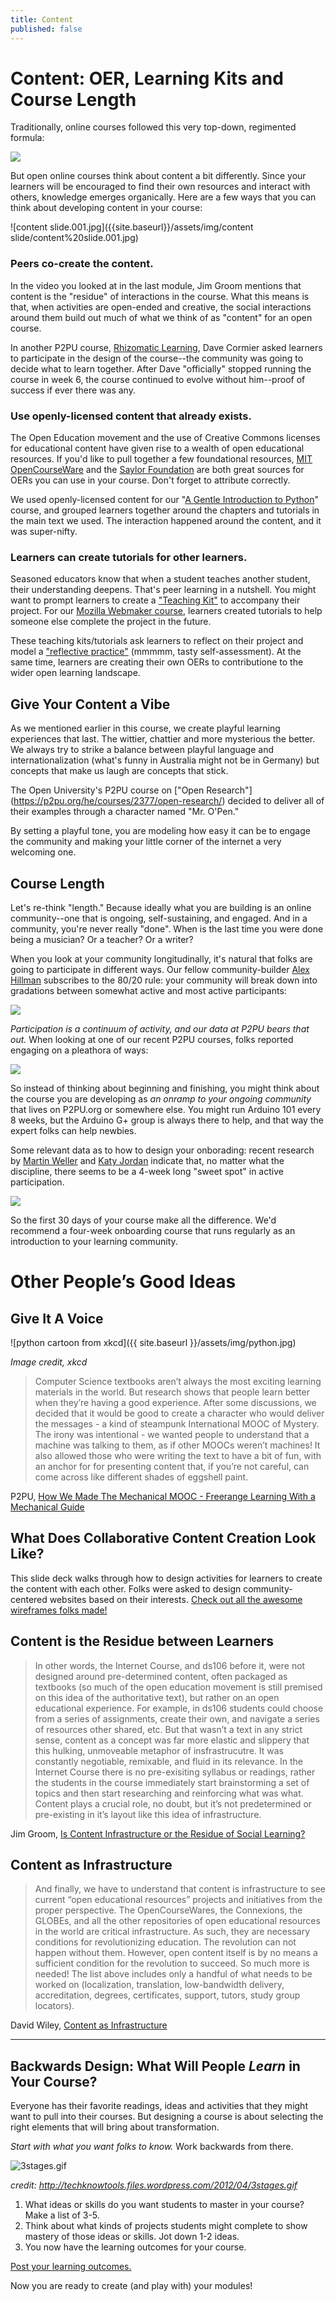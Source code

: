 ```yaml
---
title: Content
published: false
---
```


# Content: OER, Learning Kits and Course Length

Traditionally, online courses followed this very top-down, regimented formula:

![]({{site.baseurl}}/assets/img/content.jpg)

But open online courses think about content a bit differently.
Since your learners will be encouraged to find their own resources and interact with others, knowledge emerges organically. Here are a few ways that you can think about developing content in your course:

![content slide.001.jpg]({{site.baseurl}}/assets/img/content slide/content%20slide.001.jpg)

### Peers co-create the content.

In the video you looked at in the last module, Jim Groom mentions that content is the "residue" of interactions in the course. What this means is that, when activities are open-ended and creative, the social interactions around them build out much of what we think of as "content" for an open course.

In another P2PU course, [Rhizomatic Learning](https://p2pu.org/en/courses/882/rhizomatic-learning-the-community-is-the-curriculum/), Dave Cormier asked learners to participate in the design of the course--the community was going to decide what to learn together. After Dave "officially" stopped running the course in week 6, the course continued to evolve without him--proof of success if ever there was any.

### Use openly-licensed content that already exists.

The Open Education movement and the use of Creative Commons licenses for educational content have given rise to a wealth of open educational resources. If you'd like to pull together a few foundational resources, [MIT OpenCourseWare](http://ocw.mit.edu/index.htm) and the [Saylor Foundation](http://www.saylor.org/) are both great sources for OERs you can use in your course. Don't forget to attribute correctly.

We used openly-licensed content for our "[A Gentle Introduction to Python](http://reports.p2pu.org/mooc-maker/)" course, and grouped learners together around the chapters and tutorials in the main text we used. The interaction happened around the content, and it was super-nifty.

### Learners can create tutorials for other learners.

Seasoned educators know that when a student teaches another student, their understanding deepens. That's peer learning in a nutshell. You might want to prompt learners to create a ["Teaching Kit"](http://discourse.webmakerprototypes.org/t/activity-1-create-a-teaching-kit/332) to accompany their project. For our [Mozilla Webmaker course](https://training.webmakerprototypes.org/en/), learners created tutorials to help someone else complete the project in the future.

These teaching kits/tutorials ask learners to reflect on their project and model a ["reflective practice"](http://en.wikipedia.org/wiki/Reflective_practice) (mmmmm, tasty self-assessment). At the same time, learners are creating their own OERs to contributione to the wider open learning landscape.

## Give Your Content a Vibe

As we mentioned earlier in this course, we create playful learning experiences that last. The wittier, chattier and more mysterious the better. We always try to strike a balance between playful language and internationalization (what's funny in Australia might not be in Germany) but concepts that make us laugh are concepts that stick.

The Open University's P2PU course on ["Open Research"] (https://p2pu.org/he/courses/2377/open-research/) decided to deliver all of their examples through a character named "Mr. O'Pen."



By setting a playful tone, you are modeling how easy it can be to engage the community and making your little corner of the internet a very welcoming one.


## Course Length

Let's re-think "length." Because ideally what you are building is an online community--one that is ongoing, self-sustaining, and engaged. And in a community, you're never really "done". When is the last time you were done being a musician? Or a teacher? Or a writer?

When you look at your community longitudinally, it's natural that folks are going to participate in different ways. Our fellow community-builder [Alex Hillman](http://dangerouslyawesome.com/) subscribes to the 80/20 rule: your community will break down into gradations between somewhat active and most active participants:

![]({{site.baseurl}}/assets/img/content-2.jpg)

*Participation is a continuum of activity, and our data at P2PU bears that out.* When looking at one of our recent P2PU courses, folks reported engaging on a pleathora of ways:

![]({{site.baseurl}}/assets/img/content-3.jpg)

So instead of thinking about beginning and finishing, you might think about the course you are developing as *an onramp to your ongoing community* that lives on P2PU.org or somewhere else. You might run Arduino 101 every 8 weeks, but the Arduino G+ group is always there to help, and that way the expert folks can help newbies.

Some relevant data as to how to design your onborading: recent research by [Martin Weller](http://nogoodreason.typepad.co.uk/no_good_reason/2013/12/design-responses-to-mooc-completion-rates.html) and [Katy Jordan](http://www.katyjordan.com/MOOCproject.html) indicate that, no matter what the discipline, there seems to be a 4-week long "sweet spot" in active participation.

![]({{site.baseurl}}/assets/img/content-4.png)

So the first 30 days of your course make all the difference. We'd recommend a four-week onboarding course that runs regularly as an introduction to your learning community.

# Other People’s Good Ideas

## Give It A Voice

![python cartoon from xkcd]({{ site.baseurl }}/assets/img/python.jpg)

*Image credit, xkcd*

>Computer Science textbooks aren’t always the most exciting learning materials in the world. But research shows that people learn better when they’re having a good experience. After some discussions, we decided that it would be good to create a character who would deliver the messages - a kind of steampunk International MOOC of Mystery. The irony was intentional - we wanted people to understand that a machine was talking to them, as if other MOOCs weren’t machines! It also allowed those who were writing the text to have a bit of fun, with an anchor for for presenting content that, if you’re not careful, can come across like different shades of eggshell paint.

P2PU, [How We Made The Mechanical MOOC - Freerange Learning With a Mechanical Guide](http://reports.p2pu.org/mooc-maker/)

## What Does Collaborative Content Creation Look Like?
<script async class="speakerdeck-embed" data-id="42f67230b04c013014cf1ec0fc3df86a" data-ratio="1.33333333333333" src="//speakerdeck.com/assets/embed.js"></script>

This slide deck walks through how to design activities for learners to create the content with each other. Folks were asked to design community-centered websites based on their interests. [Check out all the awesome wireframes folks made!](https://www.flickr.com/photos/mozzadrella/sets/72157633955642570/)

## Content is the Residue between Learners

>In other words, the Internet Course, and ds106 before it, were not designed around pre-determined content, often packaged as textbooks (so much of the open education movement is still premised on this idea of the authoritative text), but rather on an open educational experience. For example, in ds106 students could choose from a series of assignments, create their own, and navigate a series of resources other shared, etc. But that wasn’t a text in any strict sense, content as a concept was far more elastic and slippery that this hulking, unmoveable metaphor of insfrastrucutre. It was constantly negotiable, remixable, and fluid in its relevance. In the Internet Course there is no pre-exisiting syllabus or readings,  rather the students in the course immediately start brainstorming a set of topics and then start researching and reinforcing what was what. Content plays a crucial role, no doubt, but it’s not predetermined or pre-existing in it’s layout like this idea of infrastructure.

Jim Groom, [Is Content Infrastructure or the Residue of Social Learning?](http://bavatuesdays.com/is-content-infrastructure-or-the-residue-of-social-learning/)

## Content as Infrastructure
>And finally, we have to understand that content is infrastructure to see current “open educational resources” projects and initiatives from the proper perspective. The OpenCourseWares, the Connexions, the GLOBEs, and all the other repositories of open educational resources in the world are critical infrastructure. As such, they are necessary conditions for revolutionizing education. The revolution can not happen without them. However, open content itself is by no means a sufficient condition for the revolution to succeed. So much more is needed! The list above includes only a handful of what needs to be worked on (localization, translation, low-bandwidth delivery, accreditation, degrees, certificates, support, tutors, study group locators).

David Wiley, [Content as Infrastructure](http://cnx.org/contents/f6846012-480e-4154-a7bb-30e836a955e9@7/David_Wiley_-_Content_Is_Infra)









------------


## Backwards Design: What Will People *Learn* in Your Course?
Everyone has their favorite readings, ideas and activities that they might want to pull into their courses. But designing a course is about selecting the right elements that will bring about transformation.

*Start with what you want folks to know.* Work backwards from there.

![3stages.gif]({{site.baseurl}}/assets/img/3stages.gif)

*credit: http://techknowtools.files.wordpress.com/2012/04/3stages.gif*


1. What ideas or skills do you want students to master in your course? Make a list of 3-5.
2. Think about what kinds of projects students might complete to show mastery of those ideas or skills. Jot down 1-2 ideas.
3. You now have the learning outcomes for your course.

<a class="btn btn-primary" href="http://community.p2pu.org/t/course-in-a-box-backwards-learning-design/1224)"><i class="fa fa-comments"></i> Post your learning outcomes.</a>

Now you are ready to create (and play with) your modules!
